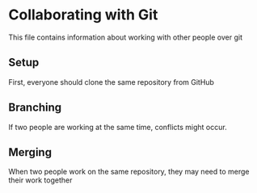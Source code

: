 # Collaborating with Git

This file contains information about working with other people over git

## Setup

First, everyone should clone the same repository from GitHub


## Branching

If two people are working at the same time, conflicts might occur.

## Merging

When two people work on the same repository, they may need to merge their work together
